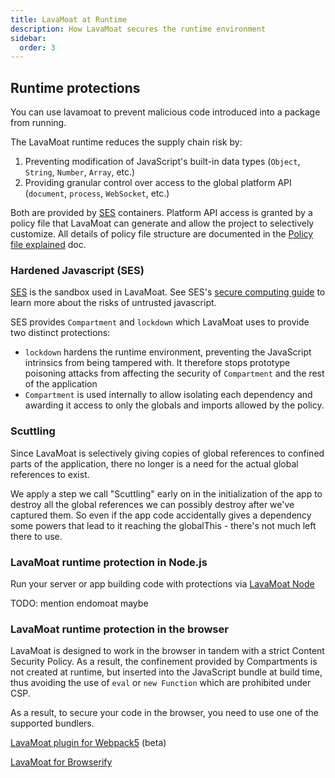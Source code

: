 ```yaml
---
title: LavaMoat at Runtime
description: How LavaMoat secures the runtime environment
sidebar:
  order: 3
---
```


## Runtime protections

You can use lavamoat to prevent malicious code introduced into a package from running.

The LavaMoat runtime reduces the supply chain risk by:

1. Preventing modification of JavaScript's built-in data types (`Object`, `String`, `Number`, `Array`, etc.)
2. Providing granular control over access to the global platform API (`document`, `process`, `WebSocket`, etc.)

Both are provided by [SES][SesGithub] containers. Platform API access is granted by a policy file that LavaMoat can generate and allow the project to selectively customize. All details of policy file structure are documented in the [Policy file explained][PolicyDoc] doc.

### Hardened Javascript (SES)

[SES][SesGithub] is the sandbox used in LavaMoat. See SES's [secure computing guide][SesComputingGuide] to learn more about the risks of untrusted javascript.

SES provides `Compartment` and `lockdown` which LavaMoat uses to provide two distinct protections:

- `lockdown` hardens the runtime environment, preventing the JavaScript intrinsics from being tampered with. It therefore stops prototype poisoning attacks from affecting the security of `Compartment` and the rest of the application
- `Compartment` is used internally to allow isolating each dependency and awarding it access to only the globals and imports allowed by the policy.

### Scuttling

Since LavaMoat is selectively giving copies of global references to confined parts of the application, there no longer is a need for the actual global references to exist.

We apply a step we call "Scuttling" early on in the initialization of the app to destroy all the global references we can possibly destroy after we've captured them. So even if the app code accidentally gives a dependency some powers that lead to it reaching the globalThis - there's not much left there to use.

### LavaMoat runtime protection in Node.js

Run your server or app building code with protections via [LavaMoat Node][lavamoat-node]

TODO: mention endomoat maybe

### LavaMoat runtime protection in the browser

LavaMoat is designed to work in the browser in tandem with a strict Content Security Policy. As a result, the confinement provided by Compartments is not created at runtime, but inserted into the JavaScript bundle at build time, thus avoiding the use of `eval` or `new Function` which are prohibited under CSP.

As a result, to secure your code in the browser, you need to use one of the supported bundlers.

[LavaMoat plugin for Webpack5][lavamoat-webpack] (beta)

[LavaMoat for Browserify][lavamoat-browserify]

[lavamoat-node]: /guides/lavamoat-node
[lavamoat-browserify]: /guides/browserify
[lavamoat-webpack]: /guides/webpack
[sesgithub]: https://github.com/endojs/endo/tree/master/packages/ses
[policydoc]: /guides/policy
[sescomputingguide]: https://github.com/endojs/endo/blob/master/packages/ses/docs/secure-coding-guide.md
